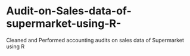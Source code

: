 # Audit-on-Sales-data-of-supermarket-using-R-
Cleaned and Performed accounting audits on sales data of Supermarket using R
